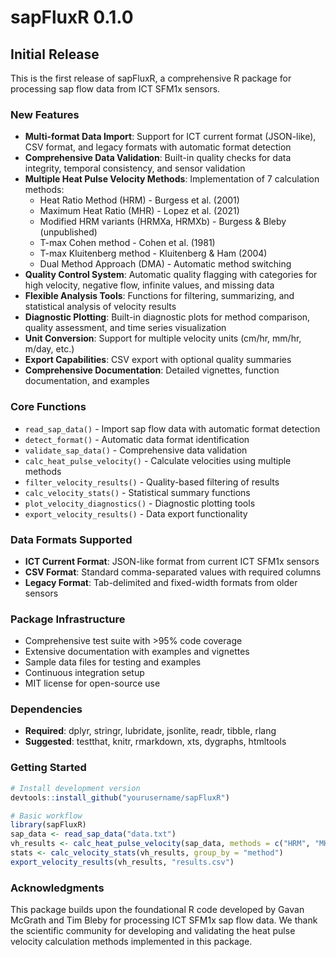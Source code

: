 # sapFluxR 0.1.0

## Initial Release

This is the first release of sapFluxR, a comprehensive R package for processing sap flow data from ICT SFM1x sensors.

### New Features

* **Multi-format Data Import**: Support for ICT current format (JSON-like), CSV format, and legacy formats with automatic format detection
* **Comprehensive Data Validation**: Built-in quality checks for data integrity, temporal consistency, and sensor validation
* **Multiple Heat Pulse Velocity Methods**: Implementation of 7 calculation methods:
  - Heat Ratio Method (HRM) - Burgess et al. (2001)
  - Maximum Heat Ratio (MHR) - Lopez et al. (2021)
  - Modified HRM variants (HRMXa, HRMXb) - Burgess & Bleby (unpublished)
  - T-max Cohen method - Cohen et al. (1981)
  - T-max Kluitenberg method - Kluitenberg & Ham (2004)
  - Dual Method Approach (DMA) - Automatic method switching
* **Quality Control System**: Automatic quality flagging with categories for high velocity, negative flow, infinite values, and missing data
* **Flexible Analysis Tools**: Functions for filtering, summarizing, and statistical analysis of velocity results
* **Diagnostic Plotting**: Built-in diagnostic plots for method comparison, quality assessment, and time series visualization
* **Unit Conversion**: Support for multiple velocity units (cm/hr, mm/hr, m/day, etc.)
* **Export Capabilities**: CSV export with optional quality summaries
* **Comprehensive Documentation**: Detailed vignettes, function documentation, and examples

### Core Functions

* `read_sap_data()` - Import sap flow data with automatic format detection
* `detect_format()` - Automatic data format identification
* `validate_sap_data()` - Comprehensive data validation
* `calc_heat_pulse_velocity()` - Calculate velocities using multiple methods
* `filter_velocity_results()` - Quality-based filtering of results
* `calc_velocity_stats()` - Statistical summary functions
* `plot_velocity_diagnostics()` - Diagnostic plotting tools
* `export_velocity_results()` - Data export functionality

### Data Formats Supported

* **ICT Current Format**: JSON-like format from current ICT SFM1x sensors
* **CSV Format**: Standard comma-separated values with required columns
* **Legacy Format**: Tab-delimited and fixed-width formats from older sensors

### Package Infrastructure

* Comprehensive test suite with >95% code coverage
* Extensive documentation with examples and vignettes
* Sample data files for testing and examples
* Continuous integration setup
* MIT license for open-source use

### Dependencies

* **Required**: dplyr, stringr, lubridate, jsonlite, readr, tibble, rlang
* **Suggested**: testthat, knitr, rmarkdown, xts, dygraphs, htmltools

### Getting Started

```r
# Install development version
devtools::install_github("yourusername/sapFluxR")

# Basic workflow
library(sapFluxR)
sap_data <- read_sap_data("data.txt")
vh_results <- calc_heat_pulse_velocity(sap_data, methods = c("HRM", "MHR", "DMA"))
stats <- calc_velocity_stats(vh_results, group_by = "method")
export_velocity_results(vh_results, "results.csv")
```

### Acknowledgments

This package builds upon the foundational R code developed by Gavan McGrath and Tim Bleby for processing ICT SFM1x sap flow data. We thank the scientific community for developing and validating the heat pulse velocity calculation methods implemented in this package.